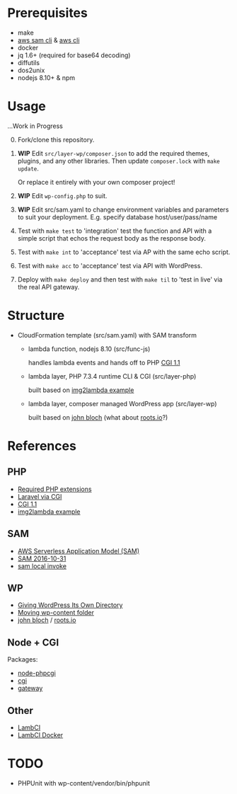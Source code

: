 
# Prerequisites

- make
- [aws sam cli][] & [aws cli][] 
- docker
- jq 1.6+ (required for base64 decoding)
- diffutils
- dos2unix
- nodejs 8.10+ & npm

# Usage

...Work in Progress

0. Fork/clone this repository. 

1. **WIP** Edit `src/layer-wp/composer.json` to add the required themes, 
   plugins, and any other libraries. Then update `composer.lock` with 
   `make update`.
   
   Or replace it entirely with your own composer project!
   
2. **WIP** Edit `wp-config.php` to suit.    

3. **WIP** Edit src/sam.yaml to change environment variables and parameters
   to suit your deployment. E.g. specify database host/user/pass/name

4. Test with `make test` to 'integration' test the function and API with 
   a simple script that echos the request body as the response body.  

5. Test with `make int` to 'acceptance' test via AP with the same echo script.

5. Test with `make acc` to 'acceptance' test via API with WordPress.

5. Deploy with `make deploy` and then test with `make til` to 'test in 
   live' via the real API gateway.

# Structure

- CloudFormation template (src/sam.yaml) with SAM transform
  - lambda function, nodejs 8.10 (src/func-js)
    
    handles lambda events and hands off to PHP [CGI 1.1]
    
  - lambda layer, PHP 7.3.4 runtime CLI & CGI (src/layer-php)
  
    built based on [img2lambda example]
    
  - lambda layer, composer managed WordPress app (src/layer-wp)
  
    built based on [john bloch] (what about [roots.io][]?)

# References

## PHP
- [Required PHP extensions][]
- [Laravel via CGI][]
- [CGI 1.1][]
- [img2lambda example][]

## SAM
- [AWS Serverless Application Model (SAM)][]
- [SAM 2016-10-31][]
- [sam local invoke][]

## WP

- [Giving WordPress Its Own Directory][]
- [Moving wp-content folder][]
- [john bloch][] / [roots.io][]

## Node + CGI

Packages:

- [node-phpcgi][]
- [cgi][]
- [gateway][]

[node-phpcgi]: https://www.npmjs.com/package/node-phpcgi
[cgi]: https://www.npmjs.com/package/cgi
[gateway]: https://www.npmjs.com/package/gateway

## Other 

- [LambCI][]
- [LambCI Docker][]

# TODO 

- PHPUnit with wp-content/vendor/bin/phpunit



[aws cli]: https://github.com/aws/aws-cli
[aws sam cli]: https://github.com/awslabs/aws-sam-cli


[Required PHP extensions]: https://make.wordpress.org/hosting/handbook/handbook/server-environment/#php-extensions
[Laravel via CGI]: https://cwhite.me/hosting-a-laravel-application-on-aws-lambda/
[CGI 1.1]: https://tools.ietf.org/html/rfc3875
[img2lambda example]: https://github.com/awslabs/aws-lambda-container-image-converter/blob/master/example

[AWS Serverless Application Model (SAM)]: https://github.com/awslabs/serverless-application-model
[SAM 2016-10-31]: https://github.com/awslabs/serverless-application-model/blob/master/versions/2016-10-31.md
[sam local invoke]: https://docs.aws.amazon.com/serverless-application-model/latest/developerguide/sam-cli-command-reference-sam-local-invoke.html]

[john bloch]: https://code.johnpbloch.com/category/wordpress/
[roots.io]: https://roots.io/announcing-the-roots-wordpress-composer-package/
[Giving WordPress Its Own Directory]: https://codex.wordpress.org/Giving_WordPress_Its_Own_Directory
[Moving wp-content folder]: https://codex.wordpress.org/Editing_wp-config.php#Moving_wp-content_folder

[LambCI]: https://github.com/lambci/lambci#php
[LambCI Docker]: https://github.com/lambci/docker-lambda
